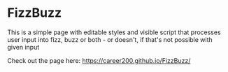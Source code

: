 # FizzBuzz

This is a simple page with editable styles and visible script that processes user input into fizz, buzz or both - or doesn't, if that's not possible with given input

Check out the page here: https://career200.github.io/FizzBuzz/
